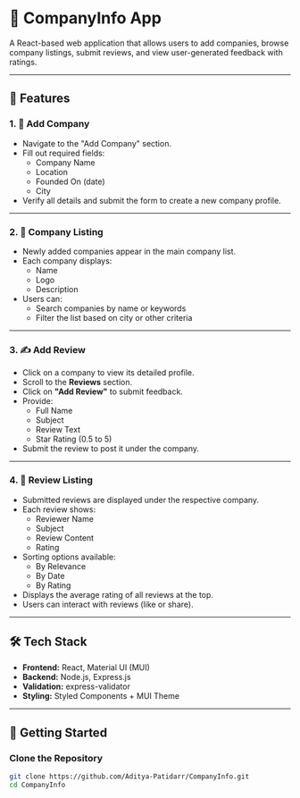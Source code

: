 # 🏢 CompanyInfo App

A React-based web application that allows users to add companies, browse company listings, submit reviews, and view user-generated feedback with ratings.

---

## 🚀 Features

### 1. 📝 Add Company
- Navigate to the "Add Company" section.
- Fill out required fields:
  - Company Name
  - Location
  - Founded On (date)
  - City
- Verify all details and submit the form to create a new company profile.

---

### 2. 📄 Company Listing
- Newly added companies appear in the main company list.
- Each company displays:
  - Name
  - Logo
  - Description
- Users can:
  - Search companies by name or keywords
  - Filter the list based on city or other criteria

---

### 3. ✍️ Add Review
- Click on a company to view its detailed profile.
- Scroll to the **Reviews** section.
- Click on **"Add Review"** to submit feedback.
- Provide:
  - Full Name
  - Subject
  - Review Text
  - Star Rating (0.5 to 5)
- Submit the review to post it under the company.

---

### 4. 💬 Review Listing
- Submitted reviews are displayed under the respective company.
- Each review shows:
  - Reviewer Name
  - Subject
  - Review Content
  - Rating
- Sorting options available:
  - By Relevance
  - By Date
  - By Rating
- Displays the average rating of all reviews at the top.
- Users can interact with reviews (like or share).

---

## 🛠️ Tech Stack

- **Frontend:** React, Material UI (MUI)
- **Backend:** Node.js, Express.js
- **Validation:** express-validator
- **Styling:** Styled Components + MUI Theme

---

## 🧪 Getting Started

### Clone the Repository

```bash
git clone https://github.com/Aditya-Patidarr/CompanyInfo.git
cd CompanyInfo
